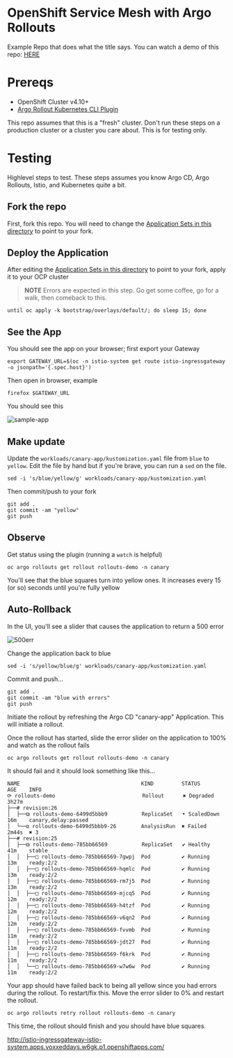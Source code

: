 # OpenShift Service Mesh with Argo Rollouts

Example Repo that does what the title says. You can watch a demo of this repo: [HERE](https://youtu.be/xURFbR7zNIE?si=OZH4QmMFsTfWW3Py)

# Prereqs

* OpenShift Cluster v4.10+
* [Argo Rollout Kubernetes CLI Plugin](https://argoproj.github.io/argo-rollouts/installation/#kubectl-plugin-installation)

This repo assumes that this is a "fresh" cluster. Don't run these steps on a production cluster or a cluster you care about. This is for testing only.

# Testing

Highlevel steps to test. These steps assumes you know Argo CD, Argo Rollouts, Istio, and Kubernetes quite a bit.

## Fork the repo

First, fork this repo. You will need to change the [Application Sets in this directory](components/applicationsets) to point to your fork.

## Deploy the Application

After editing the [Application Sets in this directory](components/applicationsets)  to point to your fork, apply it to your OCP cluster

> **NOTE** Errors are expected in this step. Go get some coffee, go for a walk, then comeback to this.

```shell
until oc apply -k bootstrap/overlays/default/; do sleep 15; done
```

## See the App

You should see the app on your browser; first export your Gateway

```shell
export GATEWAY_URL=$(oc -n istio-system get route istio-ingressgateway -o jsonpath='{.spec.host}')
```

Then open in browser, example

```shell
firefox $GATEWAY_URL
```

You should see this

![sample-app](https://i.ibb.co/G2gY1b5/sample-app.png)

## Make update

Update the `workloads/canary-app/kustomization.yaml` file from `blue` to `yellow`. Edit the file by hand but if you're brave, you can run a `sed` on the file.

```shell
sed -i 's/blue/yellow/g' workloads/canary-app/kustomization.yaml
```

Then commit/push to your fork

```shell
git add .
git commit -am "yellow"
git push
```

## Observe

Get status using the plugin (running a `watch` is helpful)

```shell
oc argo rollouts get rollout rollouts-demo -n canary
```

You'll see that the blue squares turn into yellow ones. It increases every 15 (or so) seconds until you're fully yellow

## Auto-Rollback

In the UI, you'll see a slider that causes the application to return a 500 error

![500err](https://i.ibb.co/LzzWqX4/witherr.jpg)

Change the application back to blue

```shell
sed -i 's/yellow/blue/g' workloads/canary-app/kustomization.yaml
```

Commit and push...

```shell
git add .
git commit -am "blue with errors"
git push
```

Initiate the rollout by refreshing the Argo CD "canary-app" Application. This will initiate a rollout.

Once the rollout has started, slide the error slider on the application to 100% and watch as the rollout fails

```shell
oc argo rollouts get rollout rollouts-demo -n canary
```

It should fail and it should look something like this...

```shell
NAME                                       KIND         STATUS        AGE    INFO
⟳ rollouts-demo                            Rollout      ✖ Degraded    3h27m  
├──# revision:26                                                             
│  ├──⧉ rollouts-demo-6499d5bbb9           ReplicaSet   • ScaledDown  16m    canary,delay:passed
│  └──α rollouts-demo-6499d5bbb9-26        AnalysisRun  ✖ Failed      2m44s  ✖ 3
├──# revision:25                                                             
│  ├──⧉ rollouts-demo-785bb66569           ReplicaSet   ✔ Healthy     41m    stable
│  │  ├──□ rollouts-demo-785bb66569-7gwpj  Pod          ✔ Running     13m    ready:2/2
│  │  ├──□ rollouts-demo-785bb66569-hqmlc  Pod          ✔ Running     13m    ready:2/2
│  │  ├──□ rollouts-demo-785bb66569-rm7j5  Pod          ✔ Running     13m    ready:2/2
│  │  ├──□ rollouts-demo-785bb66569-mjcq5  Pod          ✔ Running     12m    ready:2/2
│  │  ├──□ rollouts-demo-785bb66569-h4tzf  Pod          ✔ Running     12m    ready:2/2
│  │  ├──□ rollouts-demo-785bb66569-v6qn2  Pod          ✔ Running     12m    ready:2/2
│  │  ├──□ rollouts-demo-785bb66569-fvvmb  Pod          ✔ Running     11m    ready:2/2
│  │  ├──□ rollouts-demo-785bb66569-jdt27  Pod          ✔ Running     11m    ready:2/2
│  │  ├──□ rollouts-demo-785bb66569-f6krk  Pod          ✔ Running     11m    ready:2/2
│  │  └──□ rollouts-demo-785bb66569-w7w6w  Pod          ✔ Running     11m    ready:2/2
```

Your app should have failed back to being all yellow since you had errors during the rollout. To restart/fix this. Move the error slider to 0% and restart the rollout.

```shell
oc argo rollouts retry rollout rollouts-demo -n canary
```

This time, the rollout should finish and you should have blue squares.


http://istio-ingressgateway-istio-system.apps.voxxeddays.w6gk.p1.openshiftapps.com/